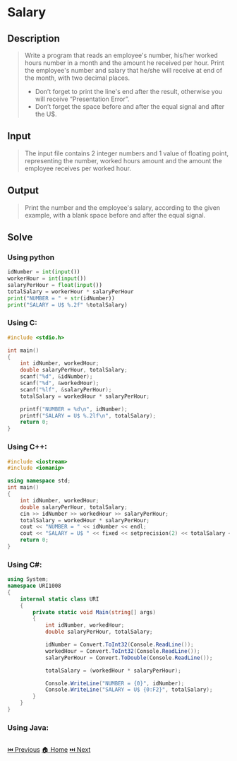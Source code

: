# Salary

## Description

> Write a program that reads an employee's number, his/her worked hours number in a month and the amount he received per hour. Print the employee's number and salary that he/she will receive at end of the month, with two decimal places.
>
> - Don’t forget to print the line's end after the result, otherwise you will receive “Presentation Error”.
> - Don’t forget the space before and after the equal signal and after the U$.

## Input

> The input file contains 2 integer numbers and 1 value of floating point, representing the number, worked hours amount and the amount the employee receives per worked hour.

## Output

> Print the number and the employee's salary, according to the given example, with a blank space before and after the equal signal.

## Solve

### Using python

```python
idNumber = int(input())
workerHour = int(input())
salaryPerHour = float(input())
totalSalary = workerHour * salaryPerHour
print("NUMBER = " + str(idNumber))
print("SALARY = U$ %.2f" %totalSalary)
```

### Using C:

```c
#include <stdio.h>

int main()
{
    int idNumber, workedHour;
    double salaryPerHour, totalSalary;
    scanf("%d", &idNumber);
    scanf("%d", &workedHour);
    scanf("%lf", &salaryPerHour);
    totalSalary = workedHour * salaryPerHour;

    printf("NUMBER = %d\n", idNumber);
    printf("SALARY = U$ %.2lf\n", totalSalary);
    return 0;
}
```

### Using C++:

```c++
#include <iostream>
#include <iomanip>

using namespace std;
int main()
{
    int idNumber, workedHour;
    double salaryPerHour, totalSalary;
    cin >> idNumber >> workedHour >> salaryPerHour;
    totalSalary = workedHour * salaryPerHour;
    cout << "NUMBER = " << idNumber << endl;
    cout << "SALARY = U$ " << fixed << setprecision(2) << totalSalary << endl;
    return 0;
}
```

### Using C#:

```c#
using System;
namespace URI1008
{
    internal static class URI
    {
        private static void Main(string[] args)
        {
            int idNumber, workedHour;
            double salaryPerHour, totalSalary;

            idNumber = Convert.ToInt32(Console.ReadLine());
            workedHour = Convert.ToInt32(Console.ReadLine());
            salaryPerHour = Convert.ToDouble(Console.ReadLine());

            totalSalary = (workedHour * salaryPerHour);

            Console.WriteLine("NUMBER = {0}", idNumber);
            Console.WriteLine("SALARY = U$ {0:F2}", totalSalary);
        }
    }
}
```

### Using Java:

```java

```

[⏮️ Previous](/URI_1007/URI_1007.md)
[🏠 Home](/README.md)
[⏭️ Next](/URI_1009/URI_1009.md)
